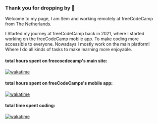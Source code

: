 ### Thank you for dropping by 👋

Welcome to my page, I am Sem and working remotely at freeCodeCamp from The Netherlands. 

I Started my journey at freeCodeCamp back in 2021, where I started working on the freeCodeCamp mobile app. To make coding more accessible to everyone. Nowadays I mostly work on the main platform! Where I do all kinds of tasks to make learning more enjoyable.


#### total hours spent on freecocdecamp's main site:
[![wakatime](https://wakatime.com/badge/user/0c3c2947-a8ae-4e03-9e3c-8f252a4fbeb5/project/2276187d-4e54-401c-8965-14c3ce346b5a.svg)](https://wakatime.com/badge/user/0c3c2947-a8ae-4e03-9e3c-8f252a4fbeb5/project/2276187d-4e54-401c-8965-14c3ce346b5a)


#### total hours spent on freeCodeCamps's mobile app:
[![wakatime](https://wakatime.com/badge/user/0c3c2947-a8ae-4e03-9e3c-8f252a4fbeb5/project/8080ba6c-ec50-4309-ab74-63897f24ac70.svg)](https://wakatime.com/badge/user/0c3c2947-a8ae-4e03-9e3c-8f252a4fbeb5/project/8080ba6c-ec50-4309-ab74-63897f24ac70)

#### total time spent coding:
[![wakatime](https://wakatime.com/badge/user/0c3c2947-a8ae-4e03-9e3c-8f252a4fbeb5.svg)](https://wakatime.com/@0c3c2947-a8ae-4e03-9e3c-8f252a4fbeb5)

